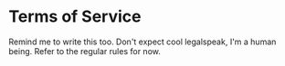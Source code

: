 # Terms of Service

Remind me to write this too.
Don't expect cool legalspeak, I'm a human being.
Refer to the regular rules for now.
